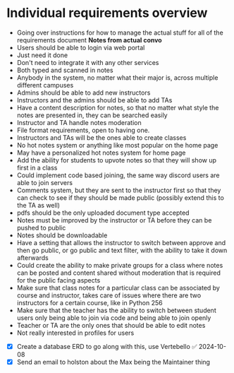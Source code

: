# Individual requirements overview
- Going over instructions for how to manage the actual stuff for all of the requirements document
**Notes from actual convo**
- Users should be able to login via web portal
- Just need it done
- Don't need to integrate it with any other services
- Both typed and scanned in notes
- Anybody in the system, no matter what their major is, across multiple different campuses
- Admins should be able to add new instructors
- Instructors and the admins should be able to add TAs
- Have a content description for notes, so that no matter what style the notes are presented in, they can be searched easily
- Instructor and TA handle notes moderation
- File format requirements, open to having one.
- Instructors and TAs will be the ones able to create classes
- No hot notes system or anything like most popular on the home page
- May have a personalized hot notes system for home page
- Add the ability for students to upvote notes so that they will show up first in a class
- Could implement code based joining, the same way discord users are able to join servers
- Comments system, but they are sent to the instructor first so that they can check to see if they should be made public (possibly extend this to the TA as well)
- pdfs should be the only uploaded document type accepted
- Notes must be improved by the instructor or TA before they can be pushed to public
- Notes should be downloadable
- Have a setting that allows the instructor to switch between approve and then go public, or go public and text filter, with the ability to take it down afterwards
- Could create the ability to make private groups for a class where notes can be posted and content shared without moderation that is required for the public facing aspects
- Make sure that class notes for a particular class can be associated by course and instructor, takes care of issues where there are two instructors for a certain course, like in Python 256
- Make sure that the teacher has the ability to switch between student users only being able to join via code and being able to join openly
- Teacher or TA are the only ones that should be able to edit notes
- Not really interested in profiles for users

- [x] Create a database ERD to go along with this, use Vertebello ✅ 2024-10-08
- [x] Send an email to holston about the Max being the Maintainer thing